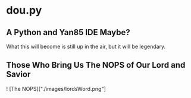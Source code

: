 # dou.py
## A Python and Yan85 IDE Maybe?
<p>What this will become is still up in the air, but it will be legendary.</p>

## Those Who Bring Us The NOPS of Our Lord and Savior
! [The NOPS]["./images/lordsWord.png"]
 
